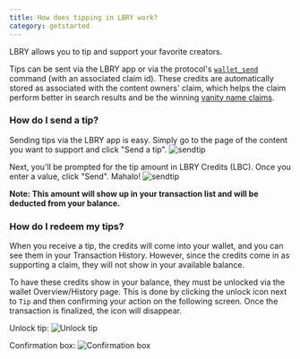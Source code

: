 ```yaml
---
title: How does tipping in LBRY work?
category: getstarted
---
```


LBRY allows you to tip and support your favorite creators.

Tips can be sent via the LBRY app or via the protocol's [`wallet_send`](https://lbry.io/api#wallet_send) command (with an associated claim id). These credits are automatically stored as associated with the content owners' claim, which helps the claim perform better in search results and be the winning [vanity name claims](https://lbry.io/faq/naming).

### How do I send a tip?

Sending tips via the LBRY app is easy. Simply go to the page of the content you want to support and click "Send a tip".
![sendtip](https://spee.ch/@clement:e/sendatip.png)

Next, you'll be prompted for the tip amount in LBRY Credits (LBC). Once you enter a value, click "Send". Mahalo!
![sendtip](https://spee.ch/@clement:e/tipamount.png)

**Note: This amount will show up in your transaction list and will be deducted from your balance.**

### How do I redeem my tips?

When you receive a tip, the credits will come into your wallet, and you can see them in your Transaction History. However, since the credits come in as supporting a claim, they will not show in your available balance.

To have these credits show in your balance, they must be unlocked via the wallet Overview/History page. This is done by clicking the unlock icon next to `Tip` and then confirming your action on the following screen. Once the transaction is finalized, the icon will disappear.

Unlock tip: ![Unlock tip](https://spee.ch/@clement:e/tip.png)

Confirmation box: ![Confirmation box](https://spee.ch/@clement:e/tipconfirm.png)
